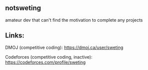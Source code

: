 notsweting
-----

amateur dev that can't find the motivation to complete any projects

Links:
-----

DMOJ (competitive coding): https://dmoj.ca/user/sweting

Codeforces (competitive coding, inactive): https://codeforces.com/profile/sweting
